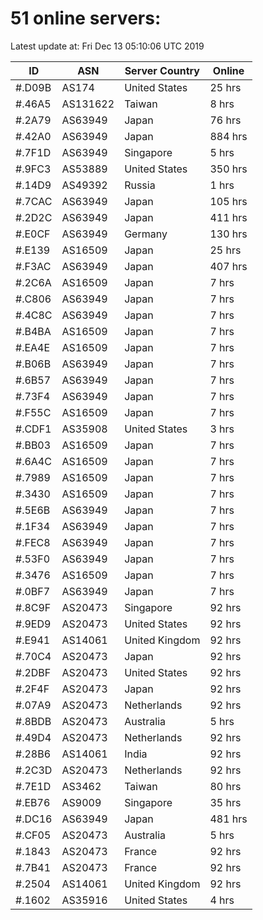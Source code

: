 # 51 online servers:

Latest update at: Fri Dec 13 05:10:06 UTC 2019

| ID | ASN | Server Country | Online |
| -- | --- | -------------- | ------ |
| #.D09B | AS174 | United States | 25 hrs |
| #.46A5 | AS131622 | Taiwan | 8 hrs |
| #.2A79 | AS63949 | Japan | 76 hrs |
| #.42A0 | AS63949 | Japan | 884 hrs |
| #.7F1D | AS63949 | Singapore | 5 hrs |
| #.9FC3 | AS53889 | United States | 350 hrs |
| #.14D9 | AS49392 | Russia | 1 hrs |
| #.7CAC | AS63949 | Japan | 105 hrs |
| #.2D2C | AS63949 | Japan | 411 hrs |
| #.E0CF | AS63949 | Germany | 130 hrs |
| #.E139 | AS16509 | Japan | 25 hrs |
| #.F3AC | AS63949 | Japan | 407 hrs |
| #.2C6A | AS16509 | Japan | 7 hrs |
| #.C806 | AS63949 | Japan | 7 hrs |
| #.4C8C | AS63949 | Japan | 7 hrs |
| #.B4BA | AS16509 | Japan | 7 hrs |
| #.EA4E | AS16509 | Japan | 7 hrs |
| #.B06B | AS63949 | Japan | 7 hrs |
| #.6B57 | AS63949 | Japan | 7 hrs |
| #.73F4 | AS63949 | Japan | 7 hrs |
| #.F55C | AS16509 | Japan | 7 hrs |
| #.CDF1 | AS35908 | United States | 3 hrs |
| #.BB03 | AS16509 | Japan | 7 hrs |
| #.6A4C | AS16509 | Japan | 7 hrs |
| #.7989 | AS16509 | Japan | 7 hrs |
| #.3430 | AS16509 | Japan | 7 hrs |
| #.5E6B | AS63949 | Japan | 7 hrs |
| #.1F34 | AS63949 | Japan | 7 hrs |
| #.FEC8 | AS63949 | Japan | 7 hrs |
| #.53F0 | AS63949 | Japan | 7 hrs |
| #.3476 | AS16509 | Japan | 7 hrs |
| #.0BF7 | AS63949 | Japan | 7 hrs |
| #.8C9F | AS20473 | Singapore | 92 hrs |
| #.9ED9 | AS20473 | United States | 92 hrs |
| #.E941 | AS14061 | United Kingdom | 92 hrs |
| #.70C4 | AS20473 | Japan | 92 hrs |
| #.2DBF | AS20473 | United States | 92 hrs |
| #.2F4F | AS20473 | Japan | 92 hrs |
| #.07A9 | AS20473 | Netherlands | 92 hrs |
| #.8BDB | AS20473 | Australia | 5 hrs |
| #.49D4 | AS20473 | Netherlands | 92 hrs |
| #.28B6 | AS14061 | India | 92 hrs |
| #.2C3D | AS20473 | Netherlands | 92 hrs |
| #.7E1D | AS3462 | Taiwan | 80 hrs |
| #.EB76 | AS9009 | Singapore | 35 hrs |
| #.DC16 | AS63949 | Japan | 481 hrs |
| #.CF05 | AS20473 | Australia | 5 hrs |
| #.1843 | AS20473 | France | 92 hrs |
| #.7B41 | AS20473 | France | 92 hrs |
| #.2504 | AS14061 | United Kingdom | 92 hrs |
| #.1602 | AS35916 | United States | 4 hrs |

